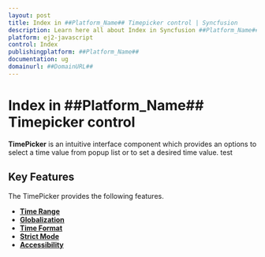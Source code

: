 ```yaml
---
layout: post
title: Index in ##Platform_Name## Timepicker control | Syncfusion
description: Learn here all about Index in Syncfusion ##Platform_Name## Timepicker control of Syncfusion Essential JS 2 and more.
platform: ej2-javascript
control: Index 
publishingplatform: ##Platform_Name##
documentation: ug
domainurl: ##DomainURL##
---
```


# Index in ##Platform_Name## Timepicker control

**TimePicker** is an intuitive interface component which provides an options to select a time value from popup list or to set a desired time value. test

## Key Features

The TimePicker provides the following features.

* **[Time Range](./time-range)**
* **[Globalization](./globalization)**
* **[Time Format](./getting-started/#setting-the-time-format)**
* **[Strict Mode](./strict-mode)**
* **[Accessibility](./accessibility)**